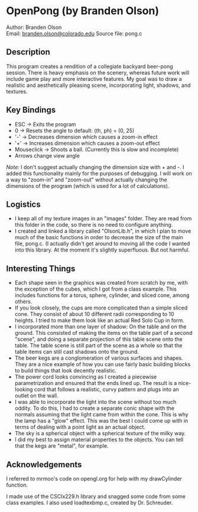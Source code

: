OpenPong (by Branden Olson)
===========================

Author: Branden Olson  
Email: branden.olson@colorado.edu
Source file: pong.c

Description
-----------
This program creates a rendition of a collegiate backyard beer-pong session.
There is heavy emphasis on the scenery, whereas future work will include
game play and more interactive features. My goal was to draw a realistic and
aesthetically pleasing scene, incorporating light, shadows, and textures.

Key Bindings
------------
* ESC     -> Exits the program
* 0       -> Resets the angle to default: (th, ph) = (0, 25)
* '-'     -> Decreases dimension which causes a zoom-in effect
* '+'     -> Increases dimension which causes a zoom-out effect
* Mouseclick -> Shoots a ball. (Currently this is slow and incomplete)
* Arrows change view angle

*Note:* I don't suggest actually changing the dimension size with + and -. I 
added this functionality mainly for the purposes of debugging. I will work on 
a way to "zoom-in" and "zoom-out" without actually changing the dimensions of
the program (which is used for a lot of calculations).

Logistics
---------
* I keep all of my texture images in an "images" folder. They are read from
  this folder in the code, so there is no need to configure anything.
* I created and linked a library called "OlsonLib.h", in which I plan to move
  much of the basic functions in order to decrease the size of the main file,
  pong.c. (I actually didn't get around to moving all the code I wanted into
  this library. At the moment it's slightly superfluous. But not harmful. 

Interesting Things
------------------
* Each shape seen in the graphics was created from scratch by me, with the
  exception of the cubes, which I got from a class example. This includes
  functions for a torus, sphere, cylinder, and sliced cone, among others.
* If you look closely, the cups are more complicated than a simple sliced cone.
  They consist of about 10 different radii corresponding to 10 heights. I
  tried to make them look like an actual Red Solo Cup in form.
* I incorporated more than one layer of shadow: On the table and on the ground.
  This consisted of making the items on the table part of a second "scene",
  and doing a separate projection of this table scene onto the table. The table
  scene is still part of the scene as a whole so that the table items can still
  cast shadows onto the ground.
* The beer kegs are a conglomeration of various surfaces and shapes. They are
  a nice example of how you can use fairly basic building blocks to build
  things that look decently realistic.
* The power cord looks convincing as I created a piecewise parametrization and
  ensured that the ends lined up. The result is a nice-looking cord that
  follows a realistic, curvy pattern and plugs into an outlet on the wall.
* I was able to incorporate the light into the scene without too much oddity.
  To do this, I had to create a separate conic shape with the normals assuming
  that the light came from within the cone. This is why the lamp has a "glow"
  effect. This was the best I could come up with in terms of dealing with a
  point light as an actual object.
* The sky is a spherical object with a spherical texture of the milky way.
* I did my best to assign material properties to the objects. You can tell that
  the kegs are "metal", for example.

Acknowledgements
----------------
I referred to mrmoo's code on opengl.org for help with my drawCylinder
function. 
 
I made use of the CSCIx229.h library and snagged some code from some
class examples. I also used loadtexbmp.c, created by Dr. Schreuder.
